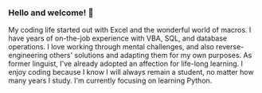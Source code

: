 ### Hello and welcome! 👋

My coding life started out with Excel and the wonderful world of macros. I have years of on-the-job experience with VBA, SQL, and database operations. I love working through mental challenges, and also reverse-engineering others' solutions and adapting them for my own purposes. As former linguist, I've already adopted an affection for life-long learning. I enjoy coding because I know I will always remain a student, no matter how many years I study. I'm currently focusing on learning Python.

<!--
**bad-boogl/bad-boogl** is a ✨ _special_ ✨ repository because its `README.md` (this file) appears on your GitHub profile.

Here are some ideas to get you started:

- 🔭 I’m currently working on ...
- 🌱 I’m currently learning ...
- 👯 I’m looking to collaborate on ...
- 🤔 I’m looking for help with ...
- 💬 Ask me about ...
- 📫 How to reach me: ...
- 😄 Pronouns: ...
- ⚡ Fun fact: ...
-->

